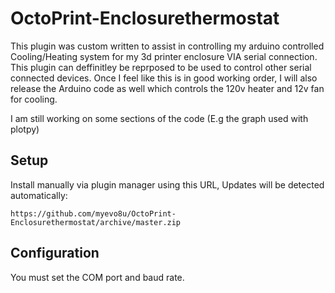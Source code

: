 # OctoPrint-Enclosurethermostat

This plugin was custom written to assist in controlling my arduino controlled Cooling/Heating system for my 3d printer enclosure VIA serial connection. This plugin can deffinitley be reprposed to be used to control other serial connected devices. Once I feel like this is in good working order, I will also release the Arduino code as well which controls the 120v heater and 12v fan for cooling.

I am still working on some sections of the code (E.g the graph used with plotpy)

## Setup

Install manually via plugin manager using this URL, Updates will be detected automatically:

    https://github.com/myevo8u/OctoPrint-Enclosurethermostat/archive/master.zip

## Configuration

You must set the COM port and baud rate.
